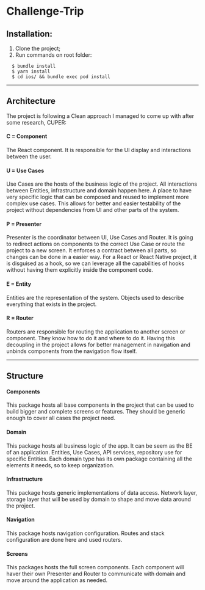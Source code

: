 # Challenge-Trip

## Installation:

1. Clone the project;
2. Run commands on root folder:

```
  $ bundle install
  $ yarn install
  $ cd ios/ && bundle exec pod install
```

---

## Architecture

The project is following a Clean approach I managed to come up with after some research, CUPER:

#### C = Component

The React component. It is responsible for the UI display and interactions between the user.

#### U = Use Cases

Use Cases are the hosts of the business logic of the project. All interactions between Entities, infrastructure and domain happen here. A place to have very specific logic that can be composed and reused to implement more complex use cases. This allows for better and easier testability of the project without dependencies from UI and other parts of the system.

#### P = Presenter

Presenter is the coordinator between UI, Use Cases and Router. It is going to redirect actions on components to the correct Use Case or route the project to a new screen. It enforces a contract between all parts, so changes can be done in a easier way. For a React or React Native project, it is disguised as a hook, so we can leverage all the capabilities of hooks without having them explicitly inside the component code.

#### E = Entity

Entities are the representation of the system. Objects used to describe everything that exists in the project.

#### R = Router

Routers are responsible for routing the application to another screen or component. They know how to do it and where to do it. Having this decoupling in the project allows for better management in navigation and unbinds components from the navigation flow itself.

---

## Structure

#### Components

This package hosts all base components in the project that can be used to build bigger and complete screens or features. They should be generic enough to cover all cases the project need.

#### Domain

This package hosts all business logic of the app. It can be seem as the BE of an application. Entities, Use Cases, API services, repository use for specific Entities. Each domain type has its own package containing all the elements it needs, so to keep organization.

#### Infrastructure

This package hosts generic implementations of data access. Network layer, storage layer that will be used by domain to shape and move data around the project.

#### Navigation

This package hosts navigation configuration. Routes and stack configuration are done here and used routers.

#### Screens

This packages hosts the full screen components. Each component will haver their own Presenter and Router to communicate with domain and move around the application as needed.

